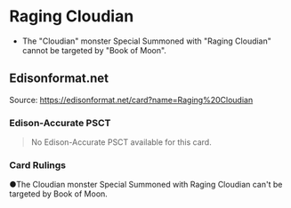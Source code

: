 # Raging Cloudian

*   The "Cloudian" monster Special Summoned with "Raging Cloudian" cannot be targeted by "Book of Moon".

## Edisonformat.net

Source: https://edisonformat.net/card?name=Raging%20Cloudian

### Edison-Accurate PSCT

> No Edison-Accurate PSCT available for this card.

### Card Rulings

●The Cloudian monster Special Summoned with Raging Cloudian can't be targeted by Book of Moon.
            